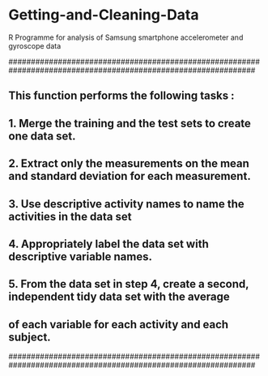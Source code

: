 # Getting-and-Cleaning-Data
R Programme for analysis of Samsung smartphone accelerometer and gyroscope data

###############################################################################################################
## This function performs the following tasks :
## 1. Merge the training and the test sets to create one data set.
## 2. Extract only the measurements on the mean and standard deviation for each measurement. 
## 3. Use descriptive activity names to name the activities in the data set
## 4. Appropriately label the data set with descriptive variable names. 
## 5. From the data set in step 4, create a second, independent tidy data set with the average 
##    of each variable for each activity and each subject.
###############################################################################################################
